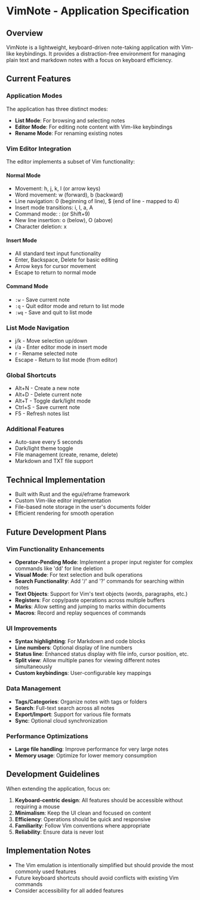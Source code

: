 # VimNote - Application Specification

## Overview

VimNote is a lightweight, keyboard-driven note-taking application with Vim-like keybindings. It provides a distraction-free environment for managing plain text and markdown notes with a focus on keyboard efficiency.

## Current Features

### Application Modes

The application has three distinct modes:
- **List Mode**: For browsing and selecting notes
- **Editor Mode**: For editing note content with Vim-like keybindings
- **Rename Mode**: For renaming existing notes

### Vim Editor Integration

The editor implements a subset of Vim functionality:

#### Normal Mode
- Movement: h, j, k, l (or arrow keys)
- Word movement: w (forward), b (backward)
- Line navigation: 0 (beginning of line), $ (end of line - mapped to 4)
- Insert mode transitions: i, I, a, A
- Command mode: : (or Shift+9)
- New line insertion: o (below), O (above)
- Character deletion: x

#### Insert Mode
- All standard text input functionality
- Enter, Backspace, Delete for basic editing
- Arrow keys for cursor movement
- Escape to return to normal mode

#### Command Mode
- `:w` - Save current note
- `:q` - Quit editor mode and return to list mode
- `:wq` - Save and quit to list mode

### List Mode Navigation

- j/k - Move selection up/down
- i/a - Enter editor mode in insert mode
- r - Rename selected note
- Escape - Return to list mode (from editor)

### Global Shortcuts

- Alt+N - Create a new note
- Alt+D - Delete current note
- Alt+T - Toggle dark/light mode
- Ctrl+S - Save current note
- F5 - Refresh notes list

### Additional Features

- Auto-save every 5 seconds
- Dark/light theme toggle
- File management (create, rename, delete)
- Markdown and TXT file support

## Technical Implementation

- Built with Rust and the egui/eframe framework
- Custom Vim-like editor implementation
- File-based note storage in the user's documents folder
- Efficient rendering for smooth operation

## Future Development Plans

### Vim Functionality Enhancements

- **Operator-Pending Mode**: Implement a proper input register for complex commands like 'dd' for line deletion
- **Visual Mode**: For text selection and bulk operations
- **Search Functionality**: Add '/' and '?' commands for searching within notes
- **Text Objects**: Support for Vim's text objects (words, paragraphs, etc.)
- **Registers**: For copy/paste operations across multiple buffers
- **Marks**: Allow setting and jumping to marks within documents
- **Macros**: Record and replay sequences of commands

### UI Improvements

- **Syntax highlighting**: For Markdown and code blocks
- **Line numbers**: Optional display of line numbers
- **Status line**: Enhanced status display with file info, cursor position, etc.
- **Split view**: Allow multiple panes for viewing different notes simultaneously
- **Custom keybindings**: User-configurable key mappings

### Data Management

- **Tags/Categories**: Organize notes with tags or folders
- **Search**: Full-text search across all notes
- **Export/Import**: Support for various file formats
- **Sync**: Optional cloud synchronization

### Performance Optimizations

- **Large file handling**: Improve performance for very large notes
- **Memory usage**: Optimize for lower memory consumption

## Development Guidelines

When extending the application, focus on:

1. **Keyboard-centric design**: All features should be accessible without requiring a mouse
2. **Minimalism**: Keep the UI clean and focused on content
3. **Efficiency**: Operations should be quick and responsive
4. **Familiarity**: Follow Vim conventions where appropriate
5. **Reliability**: Ensure data is never lost

## Implementation Notes

- The Vim emulation is intentionally simplified but should provide the most commonly used features
- Future keyboard shortcuts should avoid conflicts with existing Vim commands
- Consider accessibility for all added features 